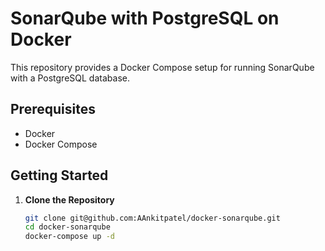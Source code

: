 # SonarQube with PostgreSQL on Docker

This repository provides a Docker Compose setup for running SonarQube with a PostgreSQL database.

## Prerequisites

- Docker
- Docker Compose

## Getting Started

1. **Clone the Repository**

   ```bash
   git clone git@github.com:AAnkitpatel/docker-sonarqube.git
   cd docker-sonarqube
   docker-compose up -d

